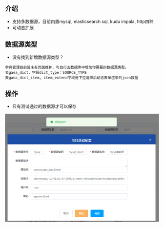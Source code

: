 ## 介绍
- 支持多数据源，目前内置mysql, elasticsearch sql, kudu impala, http四种
- 可动态扩展


## 数据源类型
- 没有找到新增数据源类型？<br>
```text
字典管理目前暂未有页面维护，可自行去数据库中增加你需要的数据源类型。
表gaea_dict，字段dict_type：SOURCE_TYPE
表gaea_dict_item, item_extend字段是下拉选择后动态表单渲染的json数据
```


## 操作
- 只有测试通过的数据源才可以保存


![An image](../picture/img.png)




  
  
